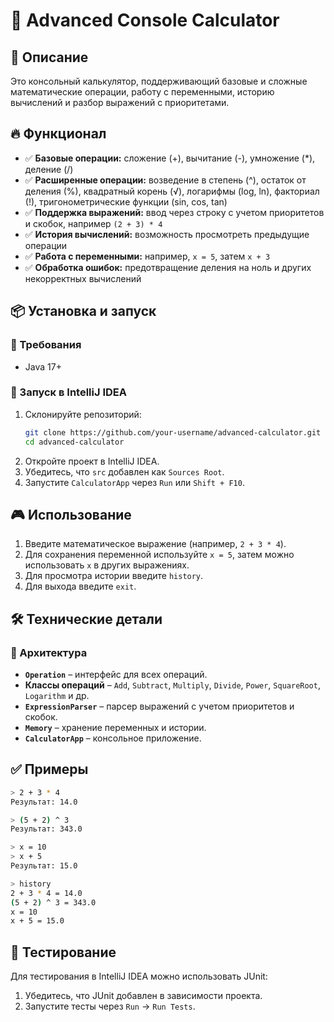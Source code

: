 # 🚀 Advanced Console Calculator

## 📌 Описание
Это консольный калькулятор, поддерживающий базовые и сложные математические операции, работу с переменными, историю вычислений и разбор выражений с приоритетами.

## 🔥 Функционал
- ✅ **Базовые операции:** сложение (+), вычитание (-), умножение (*), деление (/)
- ✅ **Расширенные операции:** возведение в степень (^), остаток от деления (%), квадратный корень (√), логарифмы (log, ln), факториал (!), тригонометрические функции (sin, cos, tan)
- ✅ **Поддержка выражений:** ввод через строку с учетом приоритетов и скобок, например `(2 + 3) * 4`
- ✅ **История вычислений:** возможность просмотреть предыдущие операции
- ✅ **Работа с переменными:** например, `x = 5`, затем `x + 3`
- ✅ **Обработка ошибок:** предотвращение деления на ноль и других некорректных вычислений

## 📦 Установка и запуск
### 🔹 Требования
- Java 17+

### 🔹 Запуск в IntelliJ IDEA
1. Склонируйте репозиторий:
   ```sh
   git clone https://github.com/your-username/advanced-calculator.git
   cd advanced-calculator
   ```
2. Откройте проект в IntelliJ IDEA.
3. Убедитесь, что `src` добавлен как `Sources Root`.
4. Запустите `CalculatorApp` через `Run` или `Shift + F10`.

## 🎮 Использование
1. Введите математическое выражение (например, `2 + 3 * 4`).
2. Для сохранения переменной используйте `x = 5`, затем можно использовать `x` в других выражениях.
3. Для просмотра истории введите `history`.
4. Для выхода введите `exit`.

## 🛠️ Технические детали
### 🔹 Архитектура
- **`Operation`** – интерфейс для всех операций.
- **Классы операций** – `Add`, `Subtract`, `Multiply`, `Divide`, `Power`, `SquareRoot`, `Logarithm` и др.
- **`ExpressionParser`** – парсер выражений с учетом приоритетов и скобок.
- **`Memory`** – хранение переменных и истории.
- **`CalculatorApp`** – консольное приложение.

## ✅ Примеры
```sh
> 2 + 3 * 4
Результат: 14.0

> (5 + 2) ^ 3
Результат: 343.0

> x = 10
> x + 5
Результат: 15.0

> history
2 + 3 * 4 = 14.0
(5 + 2) ^ 3 = 343.0
x = 10
x + 5 = 15.0
```

## 🧪 Тестирование
Для тестирования в IntelliJ IDEA можно использовать JUnit:
1. Убедитесь, что JUnit добавлен в зависимости проекта.
2. Запустите тесты через `Run` → `Run Tests`.
